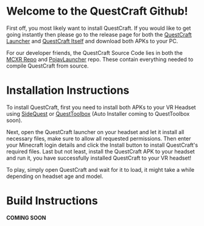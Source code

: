 # **Welcome to the QuestCraft Github!**

First off, you most likely want to install QuestCraft. If you would like to get going instantly then please go to the release page for both the [QuestCraft Launcher](LINKSOON) and [QuestCraft Itself](LINKSOON) and download both APKs to your PC.

For our developer friends, the QuestCraft Source Code lies in both the [MCXR Repo](github.com/QuestCraftPlusPlus/MCXR) and [PojavLauncher](github.com/QuestCraftPlusPlus/PojavLauncher) repo. These contain everything needed to compile QuestCraft from source.

# **Installation Instructions**
To install QuestCraft, first you need to install both APKs to your VR Headset using [SideQuest](https://sidequestvr.com) or [QuestToolbox](https://github.com/mitchv2020/QuestToolbox) (Auto Installer coming to QuestToolbox soon).

Next, open the QuestCraft launcher on your headset and let it install all necessary files, make sure to allow all requested permissions. Then enter your Minecraft login details and click the Install button to install QuestCraft's required files. Last but not least, install the QuestCraft APK to your headset and run it, you have successfully installed QuestCraft to your VR headset!

To play, simply open QuestCraft and wait for it to load, it might take a while depending on headset age and model.

# **Build Instructions**

**COMING SOON**
